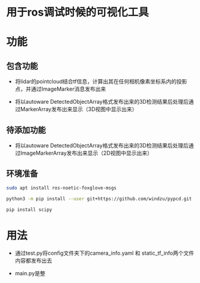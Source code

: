 # 用于ros调试时候的可视化工具

# 功能

## 包含功能

* 将lidar的pointcloud结合tf信息，计算出其在任何相机像素坐标系内的投影点，并通过ImageMarker消息发布出来

* 将以autoware DetectedObjectArray格式发布出来的3D检测结果后处理后通过MarkerArray发布出来显示（3D视图中显示出来）

## 待添加功能

* 将以autoware DetectedObjectArray格式发布出来的3D检测结果后处理后通过ImageMarkerArray发布出来显示（2D视图中显示出来）


## 环境准备
```bash
sudo apt install ros-noetic-foxglove-msgs

python3 -m pip install --user git+https://github.com/windzu/pypcd.git

pip install scipy


```

# 用法

* 通过test.py将config文件夹下的camera_info.yaml 和 static_tf_info两个文件内容都发布出去

* main.py是整


